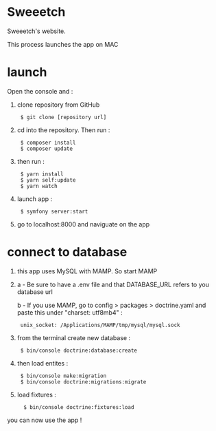 # Sweeetch
Sweeetch's website. 

This process launches the app on MAC 

# launch

Open the console and : 

1. clone repository from GitHub

        $ git clone [repository url]
        
2. cd into the repository. Then run : 

        $ composer install 
        $ composer update 
        
3. then run :

        $ yarn install
        $ yarn self:update 
        $ yarn watch 

4. launch app : 

        $ symfony server:start 
        
5. go to localhost:8000 and naviguate on the app 


# connect to database 

1. this app uses MySQL with MAMP. So start MAMP 

2. a - Be sure to have a .env file and that DATABASE_URL refers to you database url
   
   b - If you use MAMP, go to config > packages > doctrine.yaml and paste this under "charset: utf8mb4" : 
   
        unix_socket: /Applications/MAMP/tmp/mysql/mysql.sock

3. from the terminal create new database : 

        $ bin/console doctrine:database:create
        
4. then load entites : 

        $ bin/console make:migration
        $ bin/console doctrine:migrations:migrate
        
5. load fixtures : 

         $ bin/console doctrine:fixtures:load 
        

you can now use the app ! 
